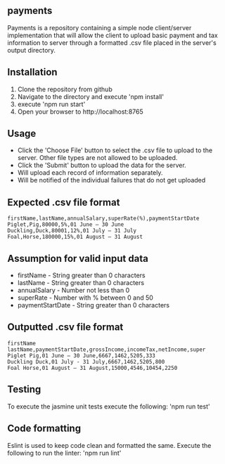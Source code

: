 ## payments
Payments is a repository containing a simple node client/server implementation that will allow the client to upload basic payment and tax information to server through a formatted .csv file placed in the server's output directory.

## Installation
1. Clone the repository from github
2. Navigate to the directory and execute 'npm install'
3. execute 'npm run start'
4. Open your browser to http://localhost:8765

## Usage
* Click the 'Choose File' button to select the .csv file to upload to the server.  Other file types are not allowed to be uploaded.
* Click the 'Submit' button to upload the data for the server.
* Will upload each record of information separately.
* Will be notified of the individual failures that do not get uploaded

## Expected .csv file format
```
firstName,lastName,annualSalary,superRate(%),paymentStartDate
Piglet,Pig,80000,5%,01 June – 30 June
Duckling,Duck,80001,12%,01 July – 31 July
Foal,Horse,180000,15%,01 August – 31 August
```
## Assumption for valid input data
* firstName - String greater than 0 characters
* lastName - String greater than 0 characters
* annualSalary - Number not less than 0
* superRate - Number with % between 0 and 50
* paymentStartDate - String greater than 0 characters

## Outputted .csv file format
```
firstName lastName,paymentStartDate,grossIncome,incomeTax,netIncome,super
Piglet Pig,01 June – 30 June,6667,1462,5205,333
Duckling Duck,01 July - 31 July,6667,1462,5205,800
Foal Horse,01 August – 31 August,15000,4546,10454,2250
```
## Testing
To execute the jasmine unit tests execute the following: 'npm run test'

## Code formatting
Eslint is used to keep  code clean and formatted the same.  Execute the following to run the linter: 'npm run lint'
